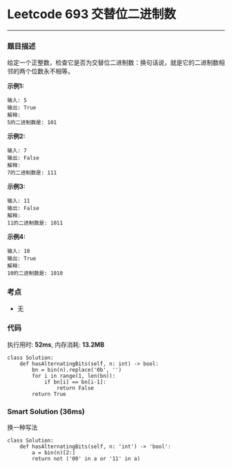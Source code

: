 # Leetcode 693 交替位二进制数
***
### 题目描述
给定一个正整数，检查它是否为交替位二进制数：换句话说，就是它的二进制数相邻的两个位数永不相等。

**示例1:**   
	
	输入: 5
	输出: True
	解释:
	5的二进制数是: 101
	
**示例2:**   
	
	输入: 7
	输出: False
	解释:
	7的二进制数是: 111

**示例3:**   
	
	输入: 11
	输出: False
	解释:
	11的二进制数是: 1011
	
**示例4:**   
	
	输入: 10
	输出: True
	解释:
	10的二进制数是: 1010
	

### 考点

* 无


### 代码  
执行用时: **52ms**, 内存消耗: **13.2MB**

```
class Solution:
    def hasAlternatingBits(self, n: int) -> bool:
        bn = bin(n).replace('0b', '')
        for i in range(1, len(bn)):
            if bn[i] == bn[i-1]:
                return False
        return True              
```

### Smart Solution (36ms)
换一种写法

```
class Solution:
    def hasAlternatingBits(self, n: 'int') -> 'bool':
        a = bin(n)[2:]
        return not ('00' in a or '11' in a)
```







	
